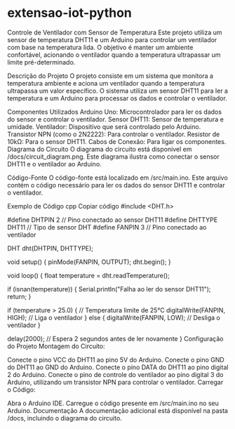 # extensao-iot-python
  Controle de Ventilador com Sensor de Temperatura
Este projeto utiliza um sensor de temperatura DHT11 e um Arduino para controlar um ventilador com base na temperatura lida. O objetivo é manter um ambiente confortável, acionando o ventilador quando a temperatura ultrapassar um limite pré-determinado.

  Descrição do Projeto
O projeto consiste em um sistema que monitora a temperatura ambiente e aciona um ventilador quando a temperatura ultrapassa um valor específico. O sistema utiliza um sensor DHT11 para ler a temperatura e um Arduino para processar os dados e controlar o ventilador.

  Componentes Utilizados
Arduino Uno: Microcontrolador para ler os dados do sensor e controlar o ventilador.
Sensor DHT11: Sensor de temperatura e umidade.
Ventilador: Dispositivo que será controlado pelo Arduino.
Transistor NPN (como o 2N2222): Para controlar o ventilador.
Resistor de 10kΩ: Para o sensor DHT11.
Cabos de Conexão: Para ligar os componentes.
Diagrama do Circuito
O diagrama do circuito está disponível em /docs/circuit_diagram.png. Este diagrama ilustra como conectar o sensor DHT11 e o ventilador ao Arduino.


  Código-Fonte
O código-fonte está localizado em /src/main.ino. Este arquivo contém o código necessário para ler os dados do sensor DHT11 e controlar o ventilador.

  Exemplo de Código
cpp
Copiar código
#include <DHT.h>

#define DHTPIN 2     // Pino conectado ao sensor DHT11
#define DHTTYPE DHT11   // Tipo de sensor DHT
#define FANPIN 3    // Pino conectado ao ventilador

DHT dht(DHTPIN, DHTTYPE);

void setup() {
  pinMode(FANPIN, OUTPUT);
  dht.begin();
}

void loop() {
  float temperature = dht.readTemperature();

  if (isnan(temperature)) {
    Serial.println("Falha ao ler do sensor DHT11");
    return;
  }

  if (temperature > 25.0) { // Temperatura limite de 25°C
    digitalWrite(FANPIN, HIGH); // Liga o ventilador
  } else {
    digitalWrite(FANPIN, LOW); // Desliga o ventilador
  }

  delay(2000); // Espera 2 segundos antes de ler novamente
}
  Configuração do Projeto
    Montagem do Circuito:

Conecte o pino VCC do DHT11 ao pino 5V do Arduino.
Conecte o pino GND do DHT11 ao GND do Arduino.
Conecte o pino DATA do DHT11 ao pino digital 2 do Arduino.
Conecte o pino de controle do ventilador ao pino digital 3 do Arduino, utilizando um transistor NPN para controlar o ventilador.
Carregar o Código:

Abra o Arduino IDE.
Carregue o código presente em /src/main.ino no seu Arduino.
Documentação
A documentação adicional está disponível na pasta /docs, incluindo o diagrama do circuito.
